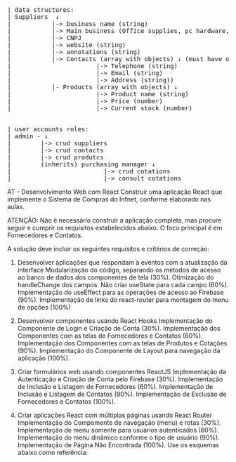 <pre>
| data structures:   
| Suppliers  ↓  
|           |-> business name (string)  
|           |-> Main business (Office supplies, pc hardware, furniture...)  
|           |-> CNPJ
|           |-> website (string)  
|           |-> annotations (string)  
|           |-> Contacts (array with objects) ↓ (must have option to add as many as the user wants)  
|                       |-> Telephone (string)  
|                       |-> Email (string)  
|                       |-> Address (string))  
|           |- Products (array with objects) ↓  
|                       |-> Product name (string)  
|                       |-> Price (number)  
|                       |-> Current stock (number)  
             
  
| user accounts roles:  
| admin - ↓  
|        |-> crud suppliers  
|        |-> crud contacts  
|        |-> crud produtcs  
|        (inherits) purchasing manager ↓  
|                         |-> crud cotations  
|                         |-> consult cotations  
</pre>
  

AT - Desenvolvimento Web com React
Construir uma aplicação React que implemente o Sistema de Compras do Infnet, conforme elaborado nas aulas.

ATENÇÃO: Não é necessário construir a aplicação completa, mas procure seguir e cumprir os requisitos estabelecidos abaixo. O foco principal é em Fornecedores e Contatos.

A solução deve incluir os seguintes requisitos e critérios de correção:

1. Desenvolver aplicações que respondam à eventos com a atualização da interface
    Modularização do código, separando os métodos de acesso ao banco de dados dos componentes de tela (30%).
    Otimização do handleChange dos campos. Não criar useState para cada campo (60%).
    Implementação do useEffect para as operações de acesso ao Firebase (90%).
    Implementação de links do react-router para montagem do menu de opções (100%)

2. Desenvolver componentes usando React Hooks
    Implementação do Componente de Login e Criação de Conta (30%).
    Implementação dos Componentes com as telas de Fornecedores e Contatos (60%).
    Implementação dos Componentes com as telas de Produtos e Cotações (90%).
    Implementação do Componente de Layout para navegação da aplicação (100%).

3. Criar formulários web usando componentes ReactJS
    Implementação da Autenticação e Criação de Conta pelo Firebase (30%).
    Implementação de Inclusão e Listagem de Fornecedores (60%).
    Implementação de Inclusão e Listagem de Contatos (90%).
    Implementação de Exclusão de Fornecedores e Contatos (100%).

4. Criar aplicações React com múltiplas páginas usando React Router
    Implementação do Compomente de navegação (menu) e rotas (30%).
    Implementação de menu somente para usuários autenticados (60%).
    Implementação do menu dinâmico conforme o tipo de usuário (90%).
    Implementação de Página Não Encontrada (100%).
    Use os esquemas abaixo como referência: